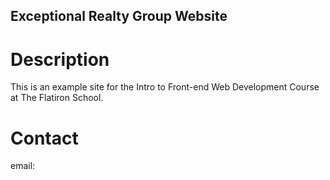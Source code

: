 Exceptional Realty Group Website
---

# Description

 This is an example site for the Intro to Front-end Web Development Course at The Flatiron School.

# Contact

email: 